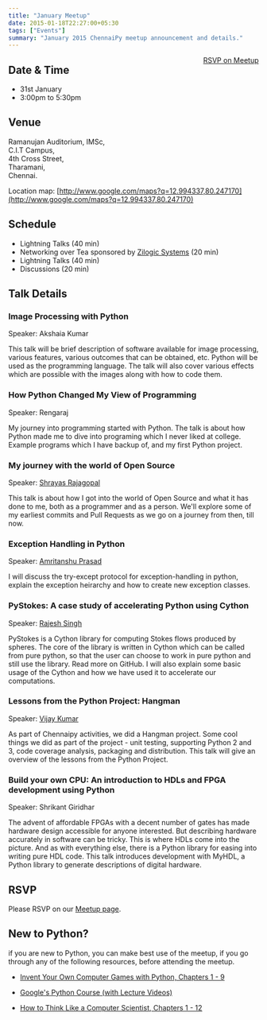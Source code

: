 ```yaml
---
title: "January Meetup"
date: 2015-01-18T22:27:00+05:30
tags: ["Events"]
summary: "January 2015 ChennaiPy meetup announcement and details."
---
```


<a style="float:right;" class="pure-button"
href="http://www.meetup.com/Chennaipy/events/219692997/"><i class="fa
fa-check-square-o"></i> RSVP on Meetup</a>

## Date & Time

  * 31st January
  * 3:00pm to 5:30pm

## Venue

Ramanujan Auditorium, IMSc,  
C.I.T Campus,  
4th Cross Street,  
Tharamani,  
Chennai.  

Location map:
[http://www.google.com/maps?q=12.994337,80.247170](http://www.google.com/maps?q=12.994337,80.247170)

## Schedule

  * Lightning Talks (40 min)
  * Networking over Tea sponsored by [Zilogic Systems](http://www.zilogic.com/) 
  (20 min)
  * Lightning Talks (40 min)
  * Discussions (20 min)

## Talk Details

### Image Processing with Python

Speaker: Akshaia Kumar

This talk will be brief description of software available for image processing,  
various features, various outcomes that can be obtained, etc. Python will be 
used as the programming language. The talk will also cover various effects which 
are possible with the images along with how to code them.

### How Python Changed My View of Programming

Speaker: Rengaraj

My journey into programming started with Python. The talk is about how Python 
made me to dive into programing which I never liked at college. Example programs 
which I have backup of, and my first Python project.

### My journey with the world of Open Source

Speaker: [Shrayas Rajagopal](http://www.shrayas.com)

This talk is about how I got into the world of Open Source and what it has done 
to me, both as a programmer and as a person. We'll explore some of my earliest 
commits and Pull Requests as we go on a journey from then, till now.

### Exception Handling in Python

Speaker: [Amritanshu Prasad](http://www.imsc.res.in/~amri/)

I will discuss the try-except protocol for exception-handling in python, explain 
the exception heirarchy and how to create new exception classes.

### PyStokes: A case study of accelerating Python using Cython

Speaker: [Rajesh Singh](http://rajeshrinet.github.io/)

PyStokes is a Cython library for computing Stokes flows produced by spheres. The 
core of the library is written in Cython which can be called from pure python, 
so that the user can choose to work in pure python and still use the library. 
Read more on GitHub. I will also explain some basic usage of the Cython and how 
we have used it to accelerate our computations.

### Lessons from the Python Project: Hangman

Speaker: [Vijay Kumar](http://bravegnu.org/)

As part of Chennaipy activities, we did a Hangman project.  Some cool things we 
did as part of the project - unit testing, supporting Python 2 and 3, code 
coverage analysis, packaging and distribution. This talk will give an overview 
of the lessons from the Python Project. 

### Build your own CPU: An introduction to HDLs and FPGA development using Python

Speaker: Shrikant Giridhar

The advent of affordable FPGAs with a decent number of gates has made hardware
design accessible for anyone interested. But describing hardware accurately in
software can be tricky. This is where HDLs come into the picture. And as with
everything else, there is a Python library for easing into writing pure HDL
code. This talk introduces development with MyHDL, a Python library to generate
descriptions of digital hardware. 

## RSVP

Please RSVP on our [Meetup
page](http://www.meetup.com/Chennaipy/events/219692997/).

## New to Python?

if you are new to Python, you can make best use of the meetup, if you
go through any of the following resources, before attending the
meetup.

* [Invent Your Own Computer Games with Python, Chapters 1 - 9](
http://inventwithpython.com/chapters/)

* [Google's Python Course (with Lecture Videos)](
https://developers.google.com/edu/python/)

* [How to Think Like a Computer Scientist, Chapters 1 - 12](
http://www.greenteapress.com/thinkpython/)
